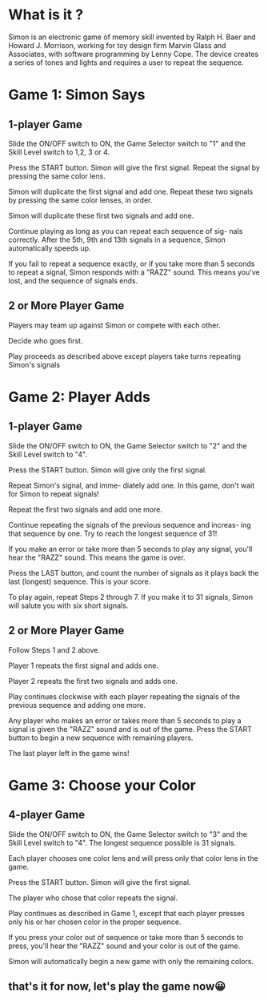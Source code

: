 # What is it ?
Simon is an electronic game of memory skill invented by Ralph H. Baer and Howard J. Morrison, working for toy design firm Marvin Glass and Associates, with software programming by Lenny Cope. The device creates a series of tones and lights and requires a user to repeat the sequence.

# Game 1: Simon Says

## 1-player Game
Slide the ON/OFF switch to ON, the Game Selector switch to "1" and the Skill Level switch to 1,2, 3 or 4.

Press the START button. Simon will give the first signal. Repeat the signal by pressing the same color lens.

Simon will duplicate the first signal and add one. Repeat these two signals by pressing the same color lenses, in order.

Simon will duplicate these first two signals and add one.

Continue playing as long as you can repeat each sequence of sig- nals correctly. After the 5th, 9th and 13th signals in a sequence, Simon automatically speeds up.

If you fail to repeat a sequence exactly, or if you take more than 5 seconds to repeat a signal, Simon responds with a "RAZZ" sound. This means you've lost, and the sequence of signals ends.
## 2 or More Player Game
Players may team up against Simon or compete with each other.

Decide who goes first.

Play proceeds as described above except players take turns repeating Simon's signals

# Game 2: Player Adds

## 1-player Game
Slide the ON/OFF switch to ON, the Game Selector switch to "2" and the Skill Level switch to "4".

Press the START button. Simon will give only the first signal.

Repeat Simon's signal, and imme- diately add one. In this game, don't wait for Simon to repeat signals!

Repeat the first two signals and add one more.

Continue repeating the signals of the previous sequence and increas- ing that sequence by one. Try to reach the longest sequence of 31!

If you make an error or take more than 5 seconds to play any signal, you'll hear the "RAZZ" sound. This means the game is over.

Press the LAST button, and count the number of signals as it plays back the last (longest) sequence. This is your score.

To play again, repeat Steps 2 through 7. If you make it to 31 signals, Simon will salute you with six short signals.

## 2 or More Player Game
Follow Steps 1 and 2 above.

Player 1 repeats the first signal and adds one.

Player 2 repeats the first two signals and adds one.

Play continues clockwise with each player repeating the signals of the previous sequence and adding one more.

Any player who makes an error or takes more than 5 seconds to play a signal is given the "RAZZ" sound and is out of the game. Press the START button to begin a new sequence with remaining players.

The last player left in the game wins!

# Game 3: Choose your Color
## 4-player Game
Slide the ON/OFF switch to ON, the Game Selector switch to "3" and the Skill Level switch to "4". The longest sequence possible is 31 signals.

Each player chooses one color lens and will press only that color lens in the game.

Press the START button. Simon will give the first signal.

The player who chose that color repeats the signal.

Play continues as described in Game 1, except that each player presses only his or her chosen color in the proper sequence.

If you press your color out of sequence or take more than 5 seconds to press, you'll hear the "RAZZ" sound and your color is out of the game.

Simon will automatically begin a new game with only the remaining colors.

## that's it for now, let's play the game now😀
